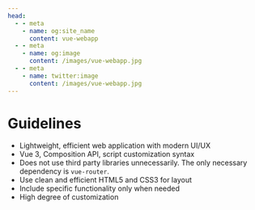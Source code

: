 ```yaml
---
head:
  - - meta
    - name: og:site_name
      content: vue-webapp
  - - meta
    - name: og:image
      content: /images/vue-webapp.jpg
  - - meta
    - name: twitter:image
      content: /images/vue-webapp.jpg
---
```


# Guidelines 

- Lightweight, efficient web application with modern UI/UX
- Vue 3, Composition API, script customization syntax
- Does not use third party libraries unnecessarily. The only necessary dependency is `vue-router`.
- Use clean and efficient HTML5 and CSS3 for layout
- Include specific functionality only when needed
- High degree of customization 